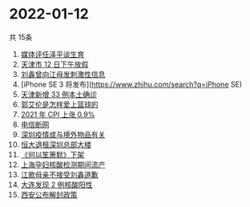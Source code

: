 # 2022-01-12
  共 15条

  <!-- BEGIN -->
  <!-- 最后更新时间:Wed Jan 12 2022 08:14:33 GMT+0000 (Coordinated Universal Time) -->
  1. [媒体评任泽平谈生育](https://www.zhihu.com/search?q=任泽平)
1. [天津市 12 日下午放假](https://www.zhihu.com/search?q=天津放假)
1. [刘鑫曾向江母发刺激性信息](https://www.zhihu.com/search?q=刘鑫)
1. [iPhone SE 3 将发布](https://www.zhihu.com/search?q=iPhone SE)
1. [天津新增 33 例本土确诊](https://www.zhihu.com/search?q=天津疫情)
1. [郭艾伦是怎样爱上篮球的](https://www.zhihu.com/search?q=郭艾伦)
1. [2021 年 CPI 上涨 0.9% ](https://www.zhihu.com/search?q=2021cpi)
1. [电信断网](https://www.zhihu.com/search?q=电信断网)
1. [深圳疫情或与境外物品有关](https://www.zhihu.com/search?q=深圳疫情源头)
1. [恒大退租深圳总部大楼](https://www.zhihu.com/search?q=恒大退租)
1. [《何以笙箫默》下架](https://www.zhihu.com/search?q=何以笙箫默)
1. [上海孕妇核酸检测期间流产](https://www.zhihu.com/search?q=上海孕妇)
1. [江歌母亲不接受刘鑫道歉](https://www.zhihu.com/search?q=江歌母亲)
1. [大连发现 2 例核酸阳性](https://www.zhihu.com/search?q=大连疫情)
1. [西安公布解封政策](https://www.zhihu.com/search?q=西安解封)
  <!-- END -->
  